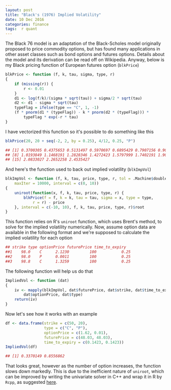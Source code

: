 ```yaml
---
layout: post
title: "Black's (1976) Implied Volatility"
date: 10 Dec 2016
categories: finance
tags:  r quant
---
```


The Black 76 model is an adaptation of the Black-Scholes model originally proposed to price commodity options, but has found many applications in other asset classes such as bond options and futures options. Details about the model and its derivation can be read off on Wikipedia. Anyway, below is my Black pricing function of European futures option (`blkPrice`) 
<br>

```r
blkPrice <- function (f, k, tau, sigma, type, r) 
{
    if (missing(r)) {
        r <- 0.01
    }
    d1 <- log(f/k)/(sigma * sqrt(tau)) + sigma/2 * sqrt(tau)
    d2 <- d1 - sigma * sqrt(tau)
    typeFlag = ifelse(type == "C", 1, -1)
    (f * pnorm(d1 * (typeFlag)) - k * pnorm(d2 * (typeFlag))) * 
        typeFlag * exp(-r * tau)
}
```
I have vectorized this function so it's possible to do something like this

```r
blkPrice(20, 20 + seq(-2, 2, by = 0.25), 4/12, 0.25, "P")
```

```r
## [1] 0.3700305 0.4375653 0.5131497 0.5970697 0.6895429 0.7907156 0.9006619
## [8] 1.0193849 1.1468191 1.2828346 1.4272423 1.5797999 1.7402191 1.9081729
## [15] 2.0833027 2.2652258 2.4535427
```
 And here's the function used to back out implied volatility (`blkImpVol`)

```r
blkImpVol <- function (f, k, tau, price, type, r, tol = .Machine$double.eps, 
    maxIter = 10000, interval = c(0, 10)) 
{
    uniroot(function(x, f, k, tau, price, type, r) {
        blkPrice(f = f, k = k, tau = tau, sigma = x, type = type, 
            r = r) - price
    }, interval = c(-10, 10), f, k, tau, price, type, r)$root
}
```

This function relies on R's `uniroot` function, which uses Brent's method, to solve for the implied volatility numerically. Now, assume option data are available in the following format and we're supposed to calculate the implied volatility for each option

```r
## strike type optionPrice futurePrice time_to_expiry
##1    98.0    C      2.1230         100           0.25
##2    98.0    P      0.0011         100           0.25
##3    98.8    C      1.3259         100           0.25
```

The following function will help us do that

```r
ImpliedVol <- function (dat) 
{
    iv <- mapply(blkImpVol, dat$futurePrice, dat$strike, dat$time_to_expiry, 
        dat$optionPrice, dat$type)
    return(iv)
}
```
Now let's see how it works with an example

```r
df <- data.frame(strike = c(50, 20),
                 type = c("C", "P"),
                 optionPrice = c(1.62, 0.01),
                 futurePrice = c(48.03, 48.03),
                 time_to_expiry = c(0.1423, 0.1423))
ImpliedVol(df)
```

```r
## [1] 0.3370149 0.8556862
```

That looks great, however as the number of option increases, the function slows down markedly. This is due to the inefficient nature of `uniroot`, which can be improved by writing the univariate solver in C++ and wrap it in R by `Rcpp`, as suggested [here][blog]. 

[blog]: http://dirk.eddelbuettel.com/blog/2012/10/25/
